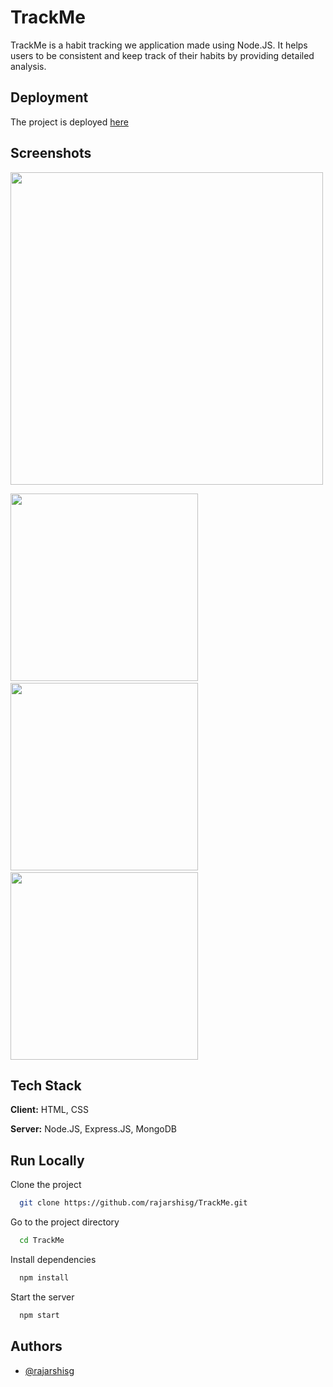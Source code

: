 
# TrackMe

TrackMe is a habit tracking we application made using Node.JS. It helps users to be consistent and keep track of their habits by providing detailed analysis.



## Deployment

The project is deployed [here](https://heroku-track-me.herokuapp.com/)

## Screenshots 

<img width="500px" src="https://user-images.githubusercontent.com/55212405/130433237-32ea1e95-150c-4b7a-960e-f72c31676c7c.jpg"> 

<img width="300px" src="https://user-images.githubusercontent.com/55212405/130433574-e7941f98-6420-4015-8acc-b92049798c89.jpg">&emsp;&emsp;<img width="300px" src="https://user-images.githubusercontent.com/55212405/130433590-5294a786-dda2-4f42-837b-4faccaebee90.jpg">&emsp;&emsp;<img width ="300px" src="https://user-images.githubusercontent.com/55212405/130433578-0bcc433d-f85e-4502-b274-78bb4f158550.jpg">





## Tech Stack

**Client:** HTML, CSS

**Server:** Node.JS, Express.JS, MongoDB

  
## Run Locally

Clone the project

```bash
  git clone https://github.com/rajarshisg/TrackMe.git
```

Go to the project directory

```bash
  cd TrackMe
```

Install dependencies

```bash
  npm install
```

Start the server

```bash
  npm start
```

## Authors

- [@rajarshisg](https://github.com/rajarshisg)

  

